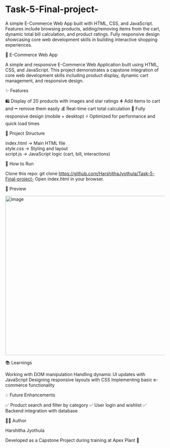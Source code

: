 # Task-5-Final-project-
A simple E-Commerce Web App built with HTML, CSS, and JavaScript. Features include browsing products, adding/removing items from the cart, dynamic total bill calculation, and product ratings. Fully responsive design showcasing core web development skills in building interactive shopping experiences.

🛒 E-Commerce Web App

A simple and responsive E-Commerce Web Application built using HTML, CSS, and JavaScript.
This project demonstrates a capstone integration of core web development skills including product display, dynamic cart management, and responsive design.

✨ Features

🛍️ Display of 20 products with images and star ratings
➕ Add items to cart and ➖ remove them easily
💰 Real-time cart total calculation
📱 Fully responsive design (mobile + desktop)
⚡ Optimized for performance and quick load times

📂 Project Structure

index.html    → Main HTML file  
style.css     → Styling and layout  
script.js     → JavaScript logic (cart, bill, interactions)  

🚀 How to Run

Clone this repo:
git clone https://github.com/HarshithaJyothula/Task-5-Final-project-
Open index.html in your browser.

📸 Preview

<img width="944" height="503" alt="image" src="https://github.com/user-attachments/assets/6cce6493-846f-4ac2-bb83-d7eb71d71ec5" />

📚 Learnings

Working with DOM manipulation
Handling dynamic UI updates with JavaScript
Designing responsive layouts with CSS
Implementing basic e-commerce functionality

💡 Future Enhancements

✅ Product search and filter by category
✅ User login and wishlist
✅ Backend integration with database

👩‍💻 Author

Harshitha Jyothula

Developed as a Capstone Project during training at Apex Plant 🌱
